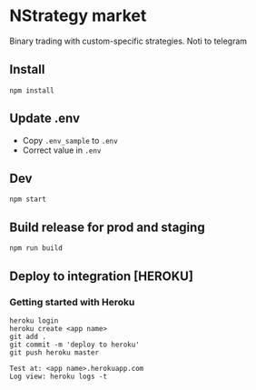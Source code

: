 # NStrategy market

Binary trading with custom-specific strategies. Noti to telegram

## Install
```
npm install
```

## Update .env
- Copy `.env_sample` to `.env`
- Correct value in `.env`

## Dev
```
npm start
```

## Build release for prod and staging
```
npm run build
```

## Deploy to integration [HEROKU]

### Getting started with Heroku
```
heroku login
heroku create <app name>
git add .
git commit -m 'deploy to heroku'
git push heroku master

Test at: <app name>.herokuapp.com
Log view: heroku logs -t
``` 
